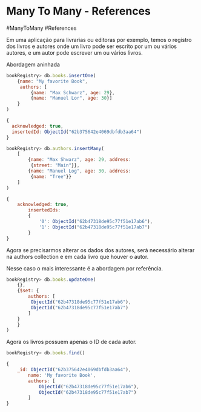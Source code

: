 # Many To Many - References
#ManyToMany #References  

Em uma aplicação para livrarias ou editoras por exemplo, temos o registro dos livros e autores onde um livro pode ser escrito por um ou vários autores, e um autor pode escrever um ou vários livros. 

Abordagem aninhada
```javascript
bookRegistry> db.books.insertOne(
	{name: "My favorite Book", 
	 authors: [
		 {name: "Max Schwarz", age: 29}, 
		 {name: "Manuel Lor", age: 30}]
	}
)

{
  acknowledged: true,
  insertedId: ObjectId("62b375642e4069dbfdb3aa64")
}
```

```javascript
bookRegistry> db.authors.insertMany(
	[
		{name: "Max Shwarz", age: 29, address: 
		 {street: "Main"}},
		{name: "Manuel Log", age: 30, address: 
		 {name: "Tree"}}
	]
)

{
	acknowledged: true,
		insertedIds:
		{
			'0': ObjectId("62b47318de95c77f51e17ab6"),
			'1': ObjectId("62b47318de95c77f51e17ab7")
		} 
}
```

Agora se precisarmos alterar os dados dos autores, será necessário alterar na authors collection e em cada livro que houver o autor.

Nesse caso o mais interessante é a abordagem por referência.
```javascript
bookRegistry> db.books.updateOne(
	{}, 
	{$set: {
		authors: [
		 ObjectId("62b47318de95c77f51e17ab6"),
		 ObjectId("62b47318de95c77f51e17ab7")
		]
	}
	}
)
```

Agora os livros possuem apenas o ID de cada autor.

```javascript
bookRegistry> db.books.find()

{
	_id: ObjectId("62b375642e4069dbfdb3aa64"),
		name: 'My favorite Book',
		authors: [
			ObjectId("62b47318de95c77f51e17ab6"),
			ObjectId("62b47318de95c77f51e17ab7")
		]
}
```

